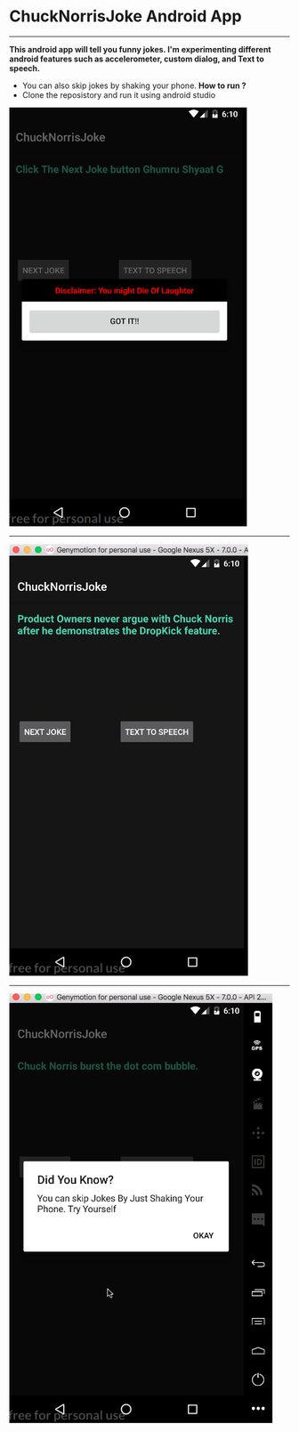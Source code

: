 # ChuckNorrisJoke Android App
---
**This android app will tell you funny jokes. I'm experimenting different android features such as accelerometer, custom dialog, and Text to speech.**
* You can also skip jokes by shaking your phone.
**How to run ?**
* Clone the reposistory and run it using android studio


![alt text](https://github.com/makkhay/ChuckNorrisJoke/blob/master/Screen%20Shot%202017-05-18%20at%203.09.55%20PM.png)

---

![alt text](https://github.com/makkhay/ChuckNorrisJoke/blob/master/Screen%20Shot%202017-05-18%20at%203.10.18%20PM.png)

---
![alt text](https://github.com/makkhay/ChuckNorrisJoke/blob/master/Screen%20Shot%202017-05-18%20at%203.10.31%20PM.png)





